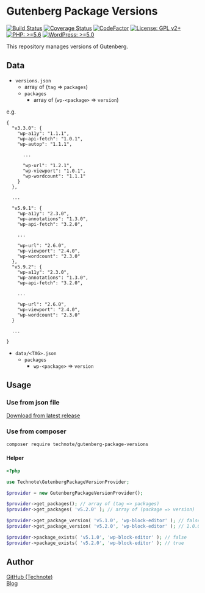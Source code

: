 # Gutenberg Package Versions

[![Build Status](https://travis-ci.com/technote-space/gutenberg-package-versions.svg?branch=master)](https://travis-ci.com/technote-space/gutenberg-package-versions)
[![Coverage Status](https://coveralls.io/repos/github/technote-space/gutenberg-package-versions/badge.svg?branch=master)](https://coveralls.io/github/technote-space/gutenberg-package-versions?branch=master)
[![CodeFactor](https://www.codefactor.io/repository/github/technote-space/gutenberg-package-versions/badge)](https://www.codefactor.io/repository/github/technote-space/gutenberg-package-versions)
[![License: GPL v2+](https://img.shields.io/badge/License-GPL%20v2%2B-blue.svg)](http://www.gnu.org/licenses/gpl-2.0.html)
[![PHP: >=5.6](https://img.shields.io/badge/PHP-%3E%3D5.6-orange.svg)](http://php.net/)
[![WordPress: >=5.0](https://img.shields.io/badge/WordPress-%3E%3D5.0-brightgreen.svg)](https://wordpress.org/)

This repository manages versions of Gutenberg.

## Data
- `versions.json`
  - array of (`tag` => `packages`)
  - `packages`
    - array of (`wp-<package>` => `version`)

e.g.
```
{
  "v3.3.0": {
    "wp-a11y": "1.1.1",
    "wp-api-fetch": "1.0.1",
    "wp-autop": "1.1.1",
      
      ...
      
      "wp-url": "1.2.1",
      "wp-viewport": "1.0.1",
      "wp-wordcount": "1.1.1"
    }
  },
  
  ...
  
  "v5.9.1": {
    "wp-a11y": "2.3.0",
    "wp-annotations": "1.3.0",
    "wp-api-fetch": "3.2.0",
    
    ...
    
    "wp-url": "2.6.0",
    "wp-viewport": "2.4.0",
    "wp-wordcount": "2.3.0"
  },
  "v5.9.2": {
    "wp-a11y": "2.3.0",
    "wp-annotations": "1.3.0",
    "wp-api-fetch": "3.2.0",
    
    ...
    
    "wp-url": "2.6.0",
    "wp-viewport": "2.4.0",
    "wp-wordcount": "2.3.0"
  }
  
  ...
  
}
```
- `data/<TAG>.json`
  - `packages`
    - `wp-<package>` => `version` 

## Usage
### Use from json file
[Download from latest release](https://github.com/technote-space/gutenberg-package-versions/releases/latest/download/versions.json)
### Use from composer
```bash
composer require technote/gutenberg-package-versions
```
#### Helper
```php
<?php

use Technote\GutenbergPackageVersionProvider;

$provider = new GutenbergPackageVersionProvider();

$provider->get_packages(); // array of (tag => packages)
$provider->get_packages( 'v5.2.0' ); // array of (package => version)

$provider->get_package_version( 'v5.1.0', 'wp-block-editor' ); // false
$provider->get_package_version( 'v5.2.0', 'wp-block-editor' ); // 1.0.0-alpha.0

$provider->package_exists( 'v5.1.0', 'wp-block-editor' ); // false
$provider->package_exists( 'v5.2.0', 'wp-block-editor' ); // true
```

## Author
[GitHub (Technote)](https://github.com/technote-space)  
[Blog](https://technote.space)
